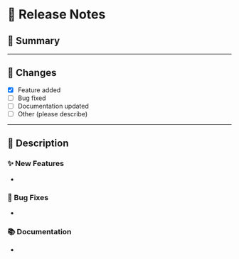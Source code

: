# 🚀 Release Notes

## 📌 Summary
<!-- Provide a brief summary of the changes introduced by this PR -->

---

## 🔧 Changes
<!-- List the main changes made in this PR -->
- [x] Feature added
- [ ] Bug fixed
- [ ] Documentation updated
- [ ] Other (please describe)

---

## 📖 Description
<!-- Add user-facing release notes here. These will be appended to the chart’s release notes -->

### ✨ New Features
-

### 🐛 Bug Fixes
-

### 📚 Documentation
-
